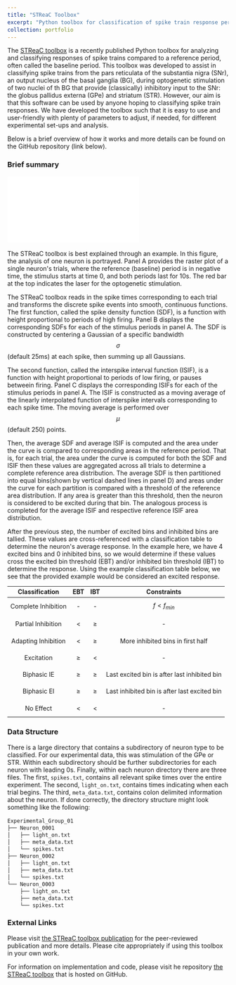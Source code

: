 ```yaml
---
title: "STReaC Toolbox"
excerpt: "Python toolbox for classification of spike train response period as compared to a reference period.<br/><img src='/images/average_example.pdf'>"
collection: portfolio
---
```


The [STReaC toolbox](/publication/Parker_Aristieta_Gittis_Rubin_2023) is a recently published Python toolbox for analyzing and classifying responses of spike trains compared to a reference period, often called the baseline period. This toolbox was developed to assist in classifying spike trains from the pars reticulata of the substantia nigra (SNr), an output nucleus of the basal ganglia (BG), during optogenetic stimulation of two nuclei of th BG that provide (classically) inhibitory input to the SNr: the globus pallidus externa (GPe) and striatum (STR). However, our aim is that this software can be used by anyone hoping to classifying spike train responses. We have developed the toolbox such that it is easy to use and user-friendly with plenty of parameters to adjust, if needed, for different experimental set-ups and analysis.

Below is a brief overview of how it works and more details can be found on the GitHub repository (link below).

### Brief summary
![Average Example](/images/average_example.pdf)

The STReaC toolbox is best explained through an example. In this figure, the analysis of one neuron is portrayed. Panel A provides the raster plot of a single neuron's trials, where the reference (baseline) period is in negative time, the stimulus starts at time 0, and both periods last for 10s. The red bar at the top indicates the laser for the optogenetic stimulation.

The STReaC toolbox reads in the spike times corresponding to each trial and transforms the discrete spike events into smooth, continuous functions. The first function, called the spike density function (SDF), is a function with height proportional to periods of high firing. Panel B displays the corresponding SDFs for each of the stimulus periods in panel A. The SDF is constructed by centering a Gaussian of a specific bandwidth $$\sigma$$ (default 25ms) at each spike, then summing up all Gaussians. 

The second function, called the interspike interval function (ISIF), is a function with height proportional to periods of low firing, or pauses betweein firing. Panel C displays the corresponding ISIFs for each of the stimulus periods in panel A. The ISIF is constructed as a moving average of the linearly interpolated function of interspike intervals corresponding to each spike time. The moving average is performed over $$\mu$$ (default 250) points. 

Then, the average SDF and average ISIF is computed and the area under the curve is compared to corresponding areas in the reference period. That is, for each trial, the area under the curve is computed for both the SDF and ISIF then these values are aggregated across all trials to determine a complete reference area distribution. The average SDF is then partitioned into equal bins(shown by vertical dashed lines in panel D) and areas under the curve for each partition is compared with a threshold of the reference area distribution. If any area is greater than this threshold, then the neuron is considered to be excited during that bin. The analogous process is completed for the average ISIF and respective reference ISIF area distribution. 

After the previous step, the number of excited bins and inhibited bins are tallied. These values are cross-referenced with a classification table to determine the neuron's average response. In the example here, we have 4 excited bins and 0 inhibited bins, so we would determine if these values cross the excited bin threshold (EBT) and/or inhibited bin threshold (IBT) to determine the response. Using the example classification table below, we see that the provided example would be considered an excited response. 

| Classification  | EBT | IBT | Constraints |
| :-------: | :----: | :----: | :--: |
| Complete Inhibition | - | - | $$f \lt f_{min}$$ |
| Partial Inhibition  | $$\lt$$ | $$\ge$$ | - |
| Adapting Inhibition | $$\lt$$ | $$\ge$$ | More inhibited bins in first half |
| Excitation | $$\ge$$ | $$\lt$$ | - |
| Biphasic IE | $$\ge$$ | $$\ge$$ | Last excited bin is after last inhibited bin |
| Biphasic EI | $$\ge$$ | $$\ge$$ | Last inhibited bin is after last excited bin |
| No Effect | $$\lt$$ | $$\lt$$ | - |

### Data Structure
There is a large directory that contains a subdirectory of neuron type to be classified. For our experimental data, this was stimulation of the GPe or STR. Within each subdirectory should be further subdirectories for each neuron with leading 0s. Finally, within each neuron directory there are three files. The first, `spikes.txt`, contains all relevant spike times over the entire experiment. The second, `light_on.txt`, contains times indicating when each trial begins. The third, `meta_data.txt`, contains colon delimited information about the neuron. If done correctly, the directory structure might look something like the following:

```
Experimental_Group_01
├── Neuron_0001
│   ├── light_on.txt
│   ├── meta_data.txt
│   └── spikes.txt
├── Neuron_0002
│   ├── light_on.txt
│   ├── meta_data.txt
│   └── spikes.txt
└── Neuron_0003
    ├── light_on.txt
    ├── meta_data.txt
    └── spikes.txt

```


### External Links
Please visit [the STReaC toolbox publication](https://www.sciencedirect.com/science/article/abs/pii/S0165027023002194?via%3Dihub) for the peer-reviewed publication and more details. Please cite appropriately if using this toolbox in your own work.

For information on implementation and code, please visit he repository [the STReaC toolbox](https://github.com/jparker25/streac) that is hosted on GitHub. 
